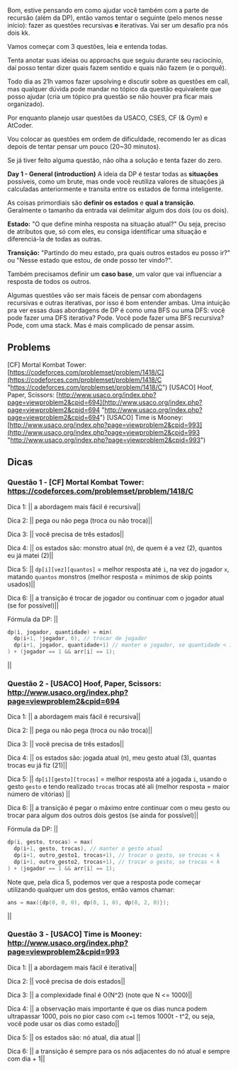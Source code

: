 Bom, estive pensando em como ajudar você também com a parte de recursão (além da DP), então vamos tentar o seguinte (pelo menos nesse início): fazer as questões recursivas **e** iterativas. Vai ser um desafio pra nós dois kk.

Vamos começar com 3 questões, leia e entenda todas. 

Tenta anotar suas ideias ou approachs que seguiu durante seu raciocínio, daí posso tentar dizer quais fazem sentido e quais não fazem (e o porquê).

Todo dia as 21h vamos fazer upsolving e discutir sobre as questões em call, mas qualquer dúvida pode mandar no tópico da questão equivalente que posso ajudar (cria um tópico pra questão se não houver pra ficar mais organizado).

Por enquanto planejo usar questões da USACO, CSES, CF (& Gym) e AtCoder.

Vou colocar as questões em ordem de dificuldade, recomendo ler as dicas depois de tentar pensar um pouco (20~30 minutos).

Se já tiver feito alguma questão, não olha a solução e tenta fazer do zero.

**Day 1 - General (introduction)**
A ideia da DP é testar todas as **situações** possíveis, como um brute, mas onde você reutiliza valores de situações já calculadas anteriormente e transita entre os estados de forma inteligente.

As coisas primordiais são **definir os estados** e **qual a transição**. Geralmente o tamanho da entrada vai delimitar algum dos dois (ou os dois).

**Estado:** "O que define minha resposta na situação atual?" Ou seja, preciso de atributos que, só com eles, eu consiga identificar uma situação e diferenciá-la de todas as outras.

**Transição:** "Partindo do meu estado, pra quais outros estados eu posso ir?" ou "Nesse estado que estou, de onde posso ter vindo?".

Também precisamos definir um **caso base**, um valor que vai influenciar a resposta de todos os outros.

Algumas questões vão ser mais fáceis de pensar com abordagens recursivas e outras iterativas, por isso é bom entender ambas. Uma intuição pra ver essas duas abordagens de DP é como uma BFS ou uma DFS: você pode fazer uma DFS iterativa? Pode. Você pode fazer uma BFS recursiva? Pode, com uma stack. Mas é mais complicado de pensar assim.

## Problems
[CF] Mortal Kombat Tower: [https://codeforces.com/problemset/problem/1418/C](https://codeforces.com/problemset/problem/1418/C "https://codeforces.com/problemset/problem/1418/C")
[USACO] Hoof, Paper, Scissors: [http://www.usaco.org/index.php?page=viewproblem2&cpid=694](http://www.usaco.org/index.php?page=viewproblem2&cpid=694 "http://www.usaco.org/index.php?page=viewproblem2&cpid=694")
[USACO] Time is Mooney: [http://www.usaco.org/index.php?page=viewproblem2&cpid=993](http://www.usaco.org/index.php?page=viewproblem2&cpid=993 "http://www.usaco.org/index.php?page=viewproblem2&cpid=993")
## Dicas
### Questão 1 - [CF] Mortal Kombat Tower: https://codeforces.com/problemset/problem/1418/C

Dica 1: || a abordagem mais fácil é recursiva||

Dica 2: || pega ou não pega (troca ou não troca)||

Dica 3: || você precisa de três estados||

Dica 4: || os estados são: monstro atual (n), de quem é a vez (2), quantos eu já matei (2)||

Dica 5: || `dp[i][vez][quantos]` = melhor resposta até `i`, na vez do jogador `x`, matando `quantos` monstros (melhor resposta = mínimos de skip points usados)||

Dica 6: || a transição é trocar de jogador ou continuar com o jogador atual (se for possível)||

Fórmula da DP: ||
```c++
dp(i, jogador, quantidade) = min(
  dp(i+1, !jogador, 0), // trocar de jogador
  dp(i+1, jogador, quantidade+1) // manter o jogador, se quantidade < 1 (só posso pegar dois seguidos, estados 0 e 1)
) + (jogador == 1 && arr[i] == 1);
```
||
### Questão 2 - [USACO] Hoof, Paper, Scissors: http://www.usaco.org/index.php?page=viewproblem2&cpid=694

Dica 1: || a abordagem mais fácil é recursiva||

Dica 2: || pega ou não pega (troca ou não troca)||

Dica 3: || você precisa de três estados||

Dica 4: || os estados são: jogada atual (n), meu gesto atual (3), quantas trocas eu já fiz (21)||

Dica 5: || `dp[i][gesto][trocas]` = melhor resposta até a jogada `i`, usando o gesto `gesto` e tendo realizado `trocas` trocas até ali (melhor resposta = maior número de vitórias) ||

Dica 6: || a transição é pegar o máximo entre continuar com o meu gesto ou trocar para algum dos outros dois gestos (se ainda for possível)||

Fórmula da DP: ||
```c++
dp(i, gesto, trocas) = max(
  dp(i+1, gesto, trocas), // manter o gesto atual
  dp(i+1, outro_gesto1, trocas+1), // trocar o gesto, se trocas < k
  dp(i+1, outro_gesto2, trocas+1), // trocar o gesto, se trocas < k
) + (jogador == 1 && arr[i] == 1);
```

Note que, pela dica 5, podemos ver que a resposta pode começar utilizando qualquer um dos gestos, então vamos chamar:
```c++
ans = max({dp(0, 0, 0), dp(0, 1, 0), dp(0, 2, 0)});
```
||
### Questão 3 - [USACO] Time is Mooney: http://www.usaco.org/index.php?page=viewproblem2&cpid=993

Dica 1: || a abordagem mais fácil é iterativa||

Dica 2: || você precisa de dois estados||

Dica 3: || a complexidade final é O(N^2) (note que N <= 1000)||

Dica 4: || a observação mais importante é que os dias nunca podem ultrapassar 1000, pois no pior caso com `c=1` temos 1000t - t^2, ou seja, você pode usar os dias como estado||

Dica 5: || os estados são: nó atual, dia atual ||

Dica 6: || a transição é sempre para os nós adjacentes do nó atual e sempre com dia + 1||

